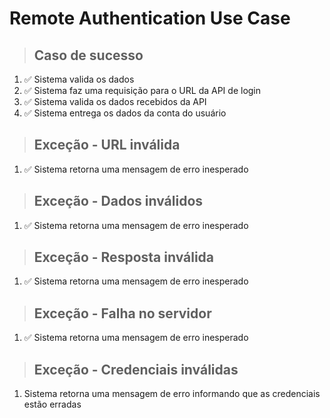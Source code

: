 # Remote Authentication Use Case

> ## Caso de sucesso
1. ✅ Sistema valida os dados
2. ✅ Sistema faz uma requisição para o URL da API de login
3. ✅ Sistema valida os dados recebidos da API
4. ✅ Sistema entrega os dados da conta do usuário

> ## Exceção - URL inválida
1. ✅ Sistema retorna uma mensagem de erro inesperado

> ## Exceção - Dados inválidos
1. ✅ Sistema retorna uma mensagem de erro inesperado

> ## Exceção - Resposta inválida
1. ✅ Sistema retorna uma mensagem de erro inesperado

> ## Exceção - Falha no servidor 
1. ✅ Sistema retorna uma mensagem de erro inesperado

> ## Exceção - Credenciais inválidas
1. Sistema retorna uma mensagem de erro informando que as credenciais estão erradas
